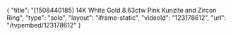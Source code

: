 {
    "title": "[1508440185] 14K White Gold 8.63ctw Pink Kunzite and Zircon Ring",
    "type": "solo",
    "layout": "iframe-static",
    "videoId": "123178612",
    "url": "\/tvpembed\/123178612"
}